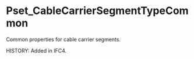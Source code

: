# Pset_CableCarrierSegmentTypeCommon

Common properties for cable carrier segments.
<!-- end of short definition -->
 HISTORY: Added in IFC4.
